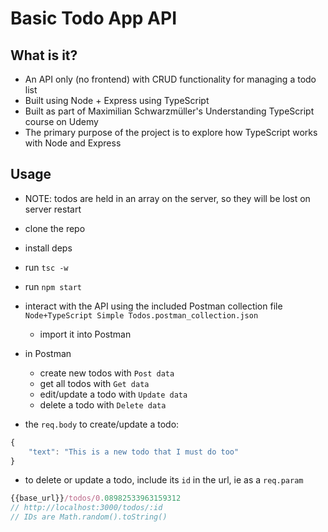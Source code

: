 # Basic Todo App API

## What is it?

- An API only (no frontend) with CRUD functionality for managing a todo list
- Built using Node + Express using TypeScript
- Built as part of Maximilian Schwarzmüller's Understanding TypeScript course on Udemy
- The primary purpose of the project is to explore how TypeScript works with Node and Express

## Usage

- NOTE: todos are held in an array on the server, so they will be lost on server restart

- clone the repo
- install deps
- run `tsc -w`
- run `npm start`
- interact with the API using the included Postman collection file `Node+TypeScript Simple Todos.postman_collection.json`
  - import it into Postman
- in Postman
  - create new todos with `Post data`
  - get all todos with `Get data`
  - edit/update a todo with `Update data`
  - delete a todo with `Delete data`
- the `req.body` to create/update a todo:

```js
{
	"text": "This is a new todo that I must do too"
}
```

- to delete or update a todo, include its `id` in the url, ie as a `req.param`

```js
{{base_url}}/todos/0.08982533963159312
// http://localhost:3000/todos/:id
// IDs are Math.random().toString()
```
